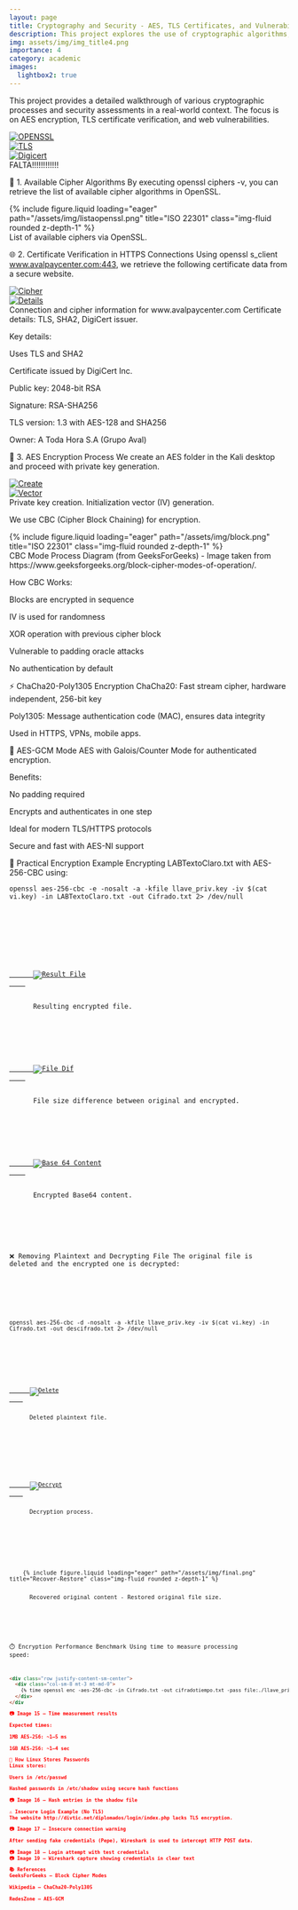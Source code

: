 ```yaml
---
layout: page
title: Cryptography and Security - AES, TLS Certificates, and Vulnerability Assessment
description: This project explores the use of cryptographic algorithms, focusing on AES encryption, TLS certificate verification, and the vulnerabilities that arise from insecure data transmission. It includes a step-by-step guide on AES encryption, certification checks, and web security analysis.
img: assets/img/img_title4.png
importance: 4
category: academic
images:
  lightbox2: true
---
```



This project provides a detailed walkthrough of various cryptographic processes and security assessments in a real-world context. The focus is on AES encryption, TLS certificate verification, and web vulnerabilities.

<div class="row text-center">
  <div class="col-sm mt-3 mt-md-0">
    <a href="/assets/img/open.png" data-lightbox="standards" data-title="OPENSSL">
      <img src="/assets/img/open.png" alt="OPENSSL" class="img-fluid rounded z-depth-1" />
    </a>
  </div>
  <div class="col-sm mt-3 mt-md-0">
    <a href="/assets/img/tls.png" data-lightbox="standards" data-title="TLS">
      <img src="/assets/img/tls.png" alt="TLS" class="img-fluid rounded z-depth-1" />
    </a>
  </div>
  <div class="col-sm mt-3 mt-md-0">
    <a href="/assets/img/digi.png" data-lightbox="standards" data-title="Digicert">
      <img src="/assets/img/digi.png" alt="Digicert" class="img-fluid rounded z-depth-1" />
    </a>
  </div>
</div>

<div class="caption">
    FALTA!!!!!!!!!!!!
</div>

🔐 1. Available Cipher Algorithms
By executing openssl ciphers -v, you can retrieve the list of available cipher algorithms in OpenSSL.

<div class="row mt-4">
    <div class="col-sm mt-3 mt-md-0">
        {% include figure.liquid loading="eager" path="/assets/img/listaopenssl.png" title="ISO 22301" class="img-fluid rounded z-depth-1" %}
    </div>
</div>
<div class="caption">
   List of available ciphers via OpenSSL.
</div>



🌐 2. Certificate Verification in HTTPS Connections
Using openssl s_client www.avalpaycenter.com:443, we retrieve the following certificate data from a secure website.

<div class="row mt-4">
  <div class="col-sm mt-3 mt-md-0">
    <a href="/assets/img/cipher.png" data-lightbox="standards2" data-title="Cipher">
      <img src="/assets/img/cipher.png" alt="Cipher" class="img-fluid rounded z-depth-1" />
    </a>
  </div>
</div>
<div class="row mt-4">
  <div class="col-sm mt-3 mt-md-0">
    <a href="/assets/img/details.png" data-lightbox="standards2" data-title="Details">
      <img src="/assets/img/details.png" alt="Details" class="img-fluid rounded z-depth-1" />
    </a>
  </div>
</div>
<div class="caption">
   Connection and cipher information for www.avalpaycenter.com
   Certificate details: TLS, SHA2, DigiCert issuer.
</div>

Key details:

Uses TLS and SHA2

Certificate issued by DigiCert Inc.

Public key: 2048-bit RSA

Signature: RSA-SHA256

TLS version: 1.3 with AES-128 and SHA256

Owner: A Toda Hora S.A (Grupo Aval)

📁 3. AES Encryption Process
We create an AES folder in the Kali desktop and proceed with private key generation.

<div class="row mt-4">
  <div class="col-sm mt-3 mt-md-0">
    <a href="/assets/img/createaes.png" data-lightbox="standards3" data-title="Create">
      <img src="/assets/img/createaes.png" alt="Create" class="img-fluid rounded z-depth-1" />
    </a>
  </div>
</div>
<div class="row mt-4">
  <div class="col-sm mt-3 mt-md-0">
    <a href="/assets/img/initaes.png" data-lightbox="standards3" data-title="Vector">
      <img src="/assets/img/initaes.png" alt="Vector" class="img-fluid rounded z-depth-1" />
    </a>
  </div>
</div>
<div class="caption">
   Private key creation.
   Initialization vector (IV) generation.
</div>

We use CBC (Cipher Block Chaining) for encryption.

<div class="row mt-4">
    <div class="col-sm mt-3 mt-md-0">
        {% include figure.liquid loading="eager" path="/assets/img/block.png" title="ISO 22301" class="img-fluid rounded z-depth-1" %}
    </div>
</div>
<div class="caption">
   CBC Mode Process Diagram (from GeeksForGeeks) - Image taken from https://www.geeksforgeeks.org/block-cipher-modes-of-operation/.
</div>

How CBC Works:

Blocks are encrypted in sequence

IV is used for randomness

XOR operation with previous cipher block

Vulnerable to padding oracle attacks

No authentication by default

⚡ ChaCha20-Poly1305 Encryption
ChaCha20: Fast stream cipher, hardware independent, 256-bit key

Poly1305: Message authentication code (MAC), ensures data integrity

Used in HTTPS, VPNs, mobile apps.

🔄 AES-GCM Mode
AES with Galois/Counter Mode for authenticated encryption.

Benefits:

No padding required

Encrypts and authenticates in one step

Ideal for modern TLS/HTTPS protocols

Secure and fast with AES-NI support

📂 Practical Encryption Example
Encrypting LABTextoClaro.txt with AES-256-CBC using:

<div class="row justify-content-sm-center">
  <div class="col-sm-10 mt-3 mt-md-0">
    <pre class="bg-dark text-white p-3 rounded"><code class="language-bash">openssl aes-256-cbc -e -nosalt -a -kfile llave_priv.key -iv $(cat vi.key) -in LABTextoClaro.txt -out Cifrado.txt 2> /dev/null
  </div>
</div>

<div class="row text-center">
  <div class="col-sm mt-3 mt-md-0">
    <a href="/assets/img/result.png" data-lightbox="standards4" data-title="Result File">
      <img src="/assets/img/result.png" alt="Result File" class="img-fluid rounded z-depth-1" />
    </a>
    <div class="caption mt-2">
      Resulting encrypted file.
    </div>
  </div>
  <div class="col-sm mt-3 mt-md-0">
    <a href="/assets/img/dif.png" data-lightbox="standards4" data-title="File Dif">
      <img src="/assets/img/dif.png" alt="File Dif" class="img-fluid rounded z-depth-1" />
    </a>
    <div class="caption mt-2">
      File size difference between original and encrypted.
    </div>
  </div>
  <div class="col-sm mt-3 mt-md-0">
    <a href="/assets/img/base64.png" data-lightbox="standards4" data-title="Base 64 Content">
      <img src="/assets/img/base64.png" alt="Base 64 Content" class="img-fluid rounded z-depth-1" />
    </a>
    <div class="caption mt-2">
      Encrypted Base64 content.
    </div>
  </div>
</div>

❌ Removing Plaintext and Decrypting File
The original file is deleted and the encrypted one is decrypted:

<div class="row justify-content-sm-center">
  <div class="col-sm-10 mt-3 mt-md-0">
    <pre class="bg-dark text-white p-3 rounded"><code class="language-bash">openssl aes-256-cbc -d -nosalt -a -kfile llave_priv.key -iv $(cat vi.key) -in Cifrado.txt -out descifrado.txt 2> /dev/null
  </div>
</div>

<div class="row mt-4 text-center">
  <div class="col-sm mt-3 mt-md-0">
    <a href="/assets/img/remove.png" data-lightbox="standards5" data-title="Delete">
      <img src="/assets/img/remove.png" alt="Delete" class="img-fluid rounded z-depth-1" />
    </a>
    <div class="caption mt-2">
      Deleted plaintext file.
    </div>
  </div>
</div>

<div class="row mt-4 text-center">
  <div class="col-sm mt-3 mt-md-0">
    <a href="/assets/img/decrypt.png" data-lightbox="standards5" data-title="Decrypt">
      <img src="/assets/img/decrypt.png" alt="Decrypt" class="img-fluid rounded z-depth-1" />
    </a>
    <div class="caption mt-2">
      Decryption process.
    </div>
  </div>
</div>

<div class="row mt-4 text-center">
  <div class="col-sm mt-3 mt-md-0">
    {% include figure.liquid loading="eager" path="/assets/img/final.png" title="Recover-Restore" class="img-fluid rounded z-depth-1" %}
    <div class="caption mt-2">
      Recovered original content - Restored original file size.
    </div>
  </div>
</div>

⏱️ Encryption Performance Benchmark
Using time to measure processing speed:

```html
<div class="row justify-content-sm-center">
  <div class="col-sm-8 mt-3 mt-md-0">
    {% time openssl enc -aes-256-cbc -in Cifrado.txt -out cifradotiempo.txt -pass file:./llave_priv.key %}
  </div>
</div

📷 Image 15 – Time measurement results

Expected times:

1MB AES-256: ~1–5 ms

1GB AES-256: ~1–4 sec

🔑 How Linux Stores Passwords
Linux stores:

Users in /etc/passwd

Hashed passwords in /etc/shadow using secure hash functions

📷 Image 16 – Hash entries in the shadow file

⚠️ Insecure Login Example (No TLS)
The website http://divtic.net/diplomados/login/index.php lacks TLS encryption.

📷 Image 17 – Insecure connection warning

After sending fake credentials (Pepe), Wireshark is used to intercept HTTP POST data.

📷 Image 18 – Login attempt with test credentials
📷 Image 19 – Wireshark capture showing credentials in clear text

📚 References
GeeksForGeeks – Block Cipher Modes

Wikipedia – ChaCha20-Poly1305

RedesZone – AES-GCM
